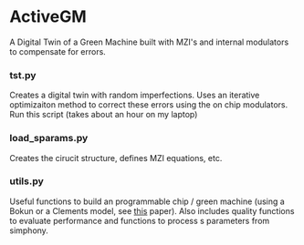 # ActiveGM
A Digital Twin of a Green Machine built with MZI's and internal modulators to compensate for errors.

### tst.py
Creates a digital twin with random imperfections. Uses an iterative optimizaiton method to correct these errors using the on chip modulators. Run this script (takes about an hour on my laptop)

### load_sparams.py
Creates the cirucit structure, defines MZI equations, etc.

### utils.py
Useful functions to build an programmable chip / green machine (using a Bokun or a Clements model, see [this](https://opg.optica.org/oe/fulltext.cfm?uri=oe-31-15-23851&id=532505) paper). Also includes quality functions to evaluate performance and functions to process s parameters from simphony.
